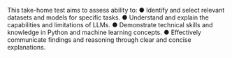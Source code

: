 This take-home test aims to assess ability to:
● Identify and select relevant datasets and models for specific tasks.
● Understand and explain the capabilities and limitations of LLMs.
● Demonstrate technical skills and knowledge in Python and
machine learning concepts.
● Effectively communicate findings and reasoning through clear and
concise explanations.
